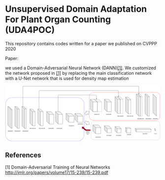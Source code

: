 # Unsupervised Domain Adaptation For Plant Organ Counting (UDA4POC)

This repository contains codes written for a paper we published on CVPPP 2020

Paper: 

we used a Domain-Adversarial Neural Network (DANN)[[1]](#1). We customized the network proposed in [[1]](#1) by replacing the main classification network
with a U-Net network that is used for density map estimation

![Architecture](UNet-DA.png)





## References
<a id="1">[1]</a> 
Domain-Adversarial Training of Neural Networks
http://jmlr.org/papers/volume17/15-239/15-239.pdf